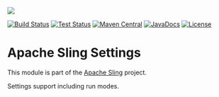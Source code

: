 [<img src="http://sling.apache.org/res/logos/sling.png"/>](http://sling.apache.org)

 [![Build Status](https://builds.apache.org/buildStatus/icon?job=sling-org-apache-sling-settings-1.8)](https://builds.apache.org/view/S-Z/view/Sling/job/sling-org-apache-sling-settings-1.8) [![Test Status](https://img.shields.io/jenkins/t/https/builds.apache.org/view/S-Z/view/Sling/job/sling-org-apache-sling-settings-1.8.svg)](https://builds.apache.org/view/S-Z/view/Sling/job/sling-org-apache-sling-settings-1.8/test_results_analyzer/) [![Maven Central](https://maven-badges.herokuapp.com/maven-central/org.apache.sling/org.apache.sling.settings/badge.svg)](http://search.maven.org/#search%7Cga%7C1%7Cg%3A%22org.apache.sling%22%20a%3A%22org.apache.sling.settings%22) [![JavaDocs](https://www.javadoc.io/badge/org.apache.sling/org.apache.sling.settings.svg)](https://www.javadoc.io/doc/org.apache.sling/org.apache.sling.settings) [![License](https://img.shields.io/badge/License-Apache%202.0-blue.svg)](https://www.apache.org/licenses/LICENSE-2.0)

# Apache Sling Settings

This module is part of the [Apache Sling](https://sling.apache.org) project.

Settings support including run modes.
